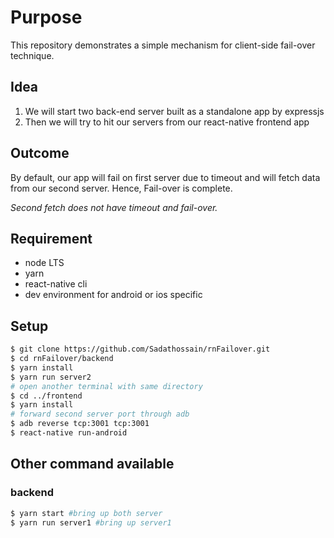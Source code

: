 # Purpose

This repository demonstrates a simple mechanism for client-side fail-over technique.

## Idea

1. We will start two back-end server built as a standalone app by expressjs
2. Then we will try to hit our servers from our react-native frontend app

## Outcome

By default, our app will fail on first server due to timeout and will fetch data from our second server. Hence, Fail-over is complete.

*Second fetch does not have timeout and fail-over.*

## Requirement

* node LTS
* yarn
* react-native cli
* dev environment for android or ios specific

## Setup

```sh
$ git clone https://github.com/Sadathossain/rnFailover.git
$ cd rnFailover/backend
$ yarn install
$ yarn run server2
# open another terminal with same directory
$ cd ../frontend
$ yarn install
# forward second server port through adb
$ adb reverse tcp:3001 tcp:3001
$ react-native run-android
```

## Other command available

### backend

```sh
$ yarn start #bring up both server
$ yarn run server1 #bring up server1
```
